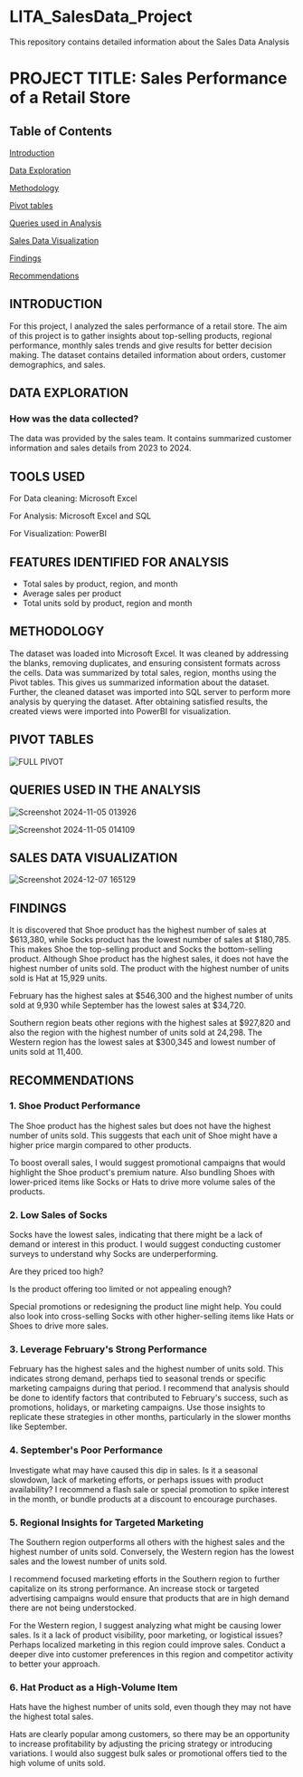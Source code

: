 # LITA_SalesData_Project
This repository contains detailed information about the Sales Data Analysis

# PROJECT TITLE: Sales Performance of a Retail Store

## Table of Contents
[Introduction](Introduction)

[Data Exploration](Data-Exploration)

[Methodology](Methodology)

[Pivot tables](Pivot-tables)

[Queries used in Analysis](Queries-used-in-analysis)

[Sales Data Visualization](Sales-Data-Visualization)

[Findings](Findings)

[Recommendations](Recommendations)


## INTRODUCTION
For this project, I analyzed the sales performance of a retail store. The aim of this project is to gather insights about top-selling products, regional performance, monthly sales trends and give results for better decision making. The dataset contains detailed information about orders, customer demographics, and sales.

## DATA EXPLORATION
### How was the data collected?
The data was provided by the sales team. It contains summarized customer information and sales details from 2023 to 2024. 

## TOOLS USED
For Data cleaning: 
Microsoft Excel

For Analysis:
Microsoft Excel and SQL 

For Visualization: 
PowerBI

## FEATURES IDENTIFIED FOR ANALYSIS
- Total sales by product, region, and month  
- Average sales per product
- Total units sold by product, region and month

## METHODOLOGY 
The dataset was loaded into Microsoft Excel. It was cleaned by addressing the blanks, removing duplicates, and ensuring consistent formats across the cells. Data was summarized by total sales, region, months using the Pivot tables. This gives us summarized information about the dataset. Further, the cleaned dataset was imported into SQL server to perform more analysis by querying the dataset. After obtaining satisfied results, the created views were imported into PowerBI for visualization.

## PIVOT TABLES
![FULL PIVOT](https://github.com/user-attachments/assets/3778190f-80b7-4cb8-9d0e-136720e39f8e)


	

## QUERIES USED IN THE ANALYSIS
![Screenshot 2024-11-05 013926](https://github.com/user-attachments/assets/28a88f4a-0005-4979-a170-e72442e43e3f)

![Screenshot 2024-11-05 014109](https://github.com/user-attachments/assets/c7f58db6-a365-430a-b726-c281ae58a4db)


## SALES DATA VISUALIZATION
![Screenshot 2024-12-07 165129](https://github.com/user-attachments/assets/a97d674e-9cb3-437e-95b5-5cd75ee39e4c)




## FINDINGS
It is discovered that Shoe product has the highest number of sales at $613,380, while Socks product has the lowest number of sales at $180,785. This makes Shoe the top-selling product and Socks the bottom-selling product. Although Shoe product has the highest sales, it does not have the highest number of units sold. The product with the highest number of units sold is Hat at 15,929 units.

February has the highest sales at $546,300 and the highest number of units sold at 9,930 while September has the lowest sales at $34,720.

Southern region beats other regions with the highest sales at $927,820 and also the region with the highest number of units sold at 24,298. The Western region has the lowest sales at $300,345 and lowest number of units sold at 11,400.


## RECOMMENDATIONS

### 1. Shoe Product Performance
   
The Shoe product has the highest sales but does not have the highest number of units sold. This suggests that each unit of Shoe might have a higher price margin compared to other products.

To boost overall sales, I would suggest promotional campaigns that would highlight the Shoe product's premium nature. Also bundling Shoes with lower-priced items like Socks or Hats to drive more volume sales of the products.

### 2. Low Sales of Socks

Socks have the lowest sales, indicating that there might be a lack of demand or interest in this product. I would suggest conducting customer surveys to understand why Socks are underperforming.

Are they priced too high?

Is the product offering too limited or not appealing enough?

Special promotions or redesigning the product line might help. You could also look into cross-selling Socks with other higher-selling items like Hats or Shoes to drive more sales.

### 3. Leverage February's Strong Performance
   
February has the highest sales and the highest number of units sold. This indicates strong demand, perhaps tied to seasonal trends or specific marketing campaigns during that period. I recommend that analysis should be done to identify factors that contributed to February's success, such as promotions, holidays, or marketing campaigns. Use those insights to replicate these strategies in other months, particularly in the slower months like September. 

### 4.	September's Poor Performance
   
Investigate what may have caused this dip in sales. Is it a seasonal slowdown, lack of marketing efforts, or perhaps issues with product availability?
I recommend a flash sale or special promotion to spike interest in the month, or bundle products at a discount to encourage purchases.

### 5. Regional Insights for Targeted Marketing

The Southern region outperforms all others with the highest sales and the highest number of units sold. Conversely, the Western region has the lowest sales and the lowest number of units sold.

I recommend focused marketing efforts in the Southern region to further capitalize on its strong performance. An increase stock or targeted advertising campaigns would ensure that products that are in high demand there are not being understocked.

For the Western region, I suggest analyzing what might be causing lower sales. Is it a lack of product visibility, poor marketing, or logistical issues?
Perhaps localized marketing in this region could improve sales. Conduct a deeper dive into customer preferences in this region and competitor activity to better your approach.

### 6. Hat Product as a High-Volume Item

Hats have the highest number of units sold, even though they may not have the highest total sales.

Hats are clearly popular among customers, so there may be an opportunity to increase profitability by adjusting the pricing strategy or introducing variations. I would also suggest bulk sales or promotional offers tied to the high volume of units sold.



